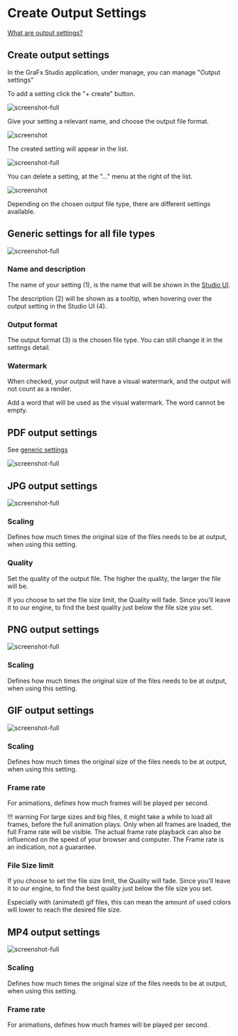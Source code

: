 # Create Output Settings

[What are output settings?](/GraFx-Studio/concepts/output-settings/)

## Create output settings

In the GraFx Studio application, under manage, you can manage "Output settings"

To add a setting click the "+ create" button.

![screenshot-full](os01.png)

Give your setting a relevant name, and choose the output file format.

![screenshot](os03.png)

The created setting will appear in the list.

![screenshot-full](os04.png)

You can delete a setting, at the "..." menu at the right of the list.

![screenshot](os06.png)

Depending on the chosen output file type, there are different settings available.

## Generic settings for all file types

![screenshot-full](os14.png)

### Name and description

The name of your setting (1), is the name that will be shown in the [Studio UI](/GraFx-Studio/guides/create-projects/#customize-your-project).

The description (2) will be shown as a tooltip, when hovering over the output setting in the Studio UI (4).

### Output format

The output format (3) is the chosen file type. You can still change it in the settings detail.

### Watermark

When checked, your output will have a visual watermark, and the output will not count as a render.

Add a word that will be used as the visual watermark. The word cannot be empty.

## PDF output settings

See [generic settings](#generic-settings-for-all-file-types)

![screenshot-full](os12.png)

## JPG output settings

![screenshot-full](os13.png)

### Scaling

Defines how much times the original size of the files needs to be at output, when using this setting.

### Quality

Set the quality of the output file. The higher the quality, the larger the file will be.

If you choose to set the file size limit, the Quality will fade. Since you'll leave it to our engine, to find the best quality just below the file size you set.

## PNG output settings

![screenshot-full](os09.png)

### Scaling

Defines how much times the original size of the files needs to be at output, when using this setting.

## GIF output settings

![screenshot-full](os11.png)

### Scaling

Defines how much times the original size of the files needs to be at output, when using this setting.

### Frame rate

For animations, defines how much frames will be played per second.

!!! warning
	For large sizes and big files, it might take a while to load all frames, before the full animation plays. Only when all frames are loaded, the full Frame rate will be visible.
	The actual frame rate playback can also be influenced on the speed of your browser and computer.
	The Frame rate is an indication, not a guarantee.

### File Size limit

If you choose to set the file size limit, the Quality will fade. Since you'll leave it to our engine, to find the best quality just below the file size you set.

Especially with (animated) gif files, this can mean the amount of used colors will lower to reach the desired file size.

## MP4 output settings

![screenshot-full](os10.png)

### Scaling

Defines how much times the original size of the files needs to be at output, when using this setting.

### Frame rate

For animations, defines how much frames will be played per second.